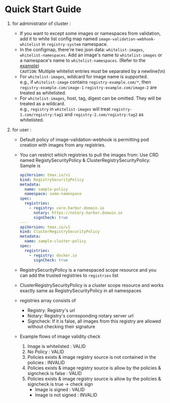 # Quick Start Guide

1. for administrator of cluster :
    - If you want to except some images or namespaces from validation, add it to white list config map named `image-validation-webhook-whitelist` in `registry-system` namespace.
    - In the configmap, there're two json data: `whitelist-images`, `whitelist-namespaces`. Add an image's name to `whitelist-images` or a namespace's name to `whitelist-namespaces`. (Refer to the [example](./deploy/whitelist-configmap.yaml))  
      `CAUTION`: Multiple whitelist entries must be separated by a newline(\n)
    - For `whitelist-images`, wildcard for image name is supported.  
      e.g., if `whitelist-image` contains `registry-example.com/*`, then `registry-example.com/image-1` `registry-example.com/image-2` are treated as whitelisted.
    - For `whitelist-images`, host, tag, digest can be omitted. They will be treated as a wildcard.  
      e.g., `registry` in `whitelist-images` will treat `registry-1.com/registry:tag1` and `registry-2.com/registry:tag2` as whitelisted.

2. for user :

    - Default policy of image-validation-webhook is permitting pod creation with images from any registries.
    - You can restrict which registries to pull the images from: Use CRD named RegistySecurityPolicy & ClusterRegistrySecurityPolicy: Sample is
      ```yaml
      apiVersion: tmax.io/v1
      kind: RegistrySecurityPolicy
      metadata:
        name: sample-policy
        namespace: some-namespace
      spec:
        registries:
          - registry: core.harbor.domain.io
            notary: https://notary.harbor.domain.io
            signCheck: true
      ---
      apiVersion: tmax.io/v1
      kind: ClusterRegistrySecurityPolicy
      metadata:
        name: sample-cluster-policy
      spec:
        registries:
          - registry: docker.io
            signCheck: true
      ```
    - RegistrySecurityPolicy is a namespaced scope resource and you can add the trusted registries to `registries` list
    - ClusterRegistrySecurityPolicy is a cluster scope resource and works exactly same as RegistrySecurityPolicy in all namespaces
    - registries array consists of

        - Registry: Registry's url
        - Notary: Registry's corresponding notary server url
        - Signcheck: If it is false, all images from this registry are allowed without checking their signature

    - Example flows of image validity check
        1. Image is whitelisted : VALID
        2. No Policy : VALID
        3. Policies exists & image registry source is not contained in the policies : INVALID
        4. Policies exists & image registry source is allow by the policies & signcheck is false : VALID
        5. Policies exists & image registry source is allow by the policies & signcheck is true -> check sign
            - Image is signed : VALID
            - Image is not signed : INVALID
